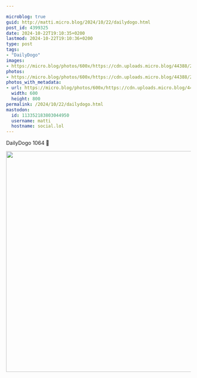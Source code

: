 ```yaml
---

microblog: true
guid: http://matti.micro.blog/2024/10/22/dailydogo.html
post_id: 4399325
date: 2024-10-22T19:10:35+0200
lastmod: 2024-10-22T19:10:36+0200
type: post
tags:
- "DailyDogo"
images:
- https://micro.blog/photos/600x/https://cdn.uploads.micro.blog/44388/2024/9f38f7633ffc4f47b881851c5bd4d6f7.jpg
photos:
- https://micro.blog/photos/600x/https://cdn.uploads.micro.blog/44388/2024/9f38f7633ffc4f47b881851c5bd4d6f7.jpg
photos_with_metadata:
- url: https://micro.blog/photos/600x/https://cdn.uploads.micro.blog/44388/2024/9f38f7633ffc4f47b881851c5bd4d6f7.jpg
  width: 600
  height: 800
permalink: /2024/10/22/dailydogo.html
mastodon:
  id: 113352183803044950
  username: matti
  hostname: social.lol
---
```

DailyDogo 1064 🐶

<img src="/media/uploads/2024/9f38f7633ffc4f47b881851c5bd4d6f7.jpg" width="600" alt="" />
